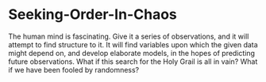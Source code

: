 # Seeking-Order-In-Chaos

The human mind is fascinating. Give it a series of observations, and it will attempt to find structure to it. It will find variables upon which the given data might depend on, and develop elaborate models, in the hopes of predicting future observations. What if this search for the Holy Grail is all in vain? What if we have been fooled by randomness? 
